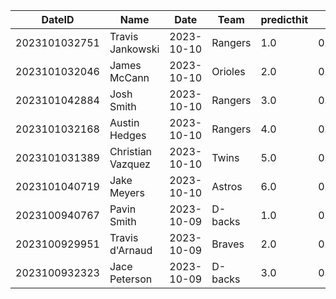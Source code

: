 DateID         |  Name               |  Date        |  Team     |  predicthit  |  predicthitproba     |  hitbool  |  Last7DaysAVG  |  Last15DaysAVG  |  Last30DaysAVG
---------------|---------------------|--------------|-----------|--------------|----------------------|-----------|----------------|-----------------|---------------
2023101032751  |  Travis Jankowski   |  2023-10-10  |  Rangers  |  1.0         |  0.6030212010495323  |  False    |  0.0           |  0.0            |  0.0
2023101032046  |  James McCann       |  2023-10-10  |  Orioles  |  2.0         |  0.5992361741832218  |  False    |  0.0           |  0.0            |  0.0
2023101042884  |  Josh Smith         |  2023-10-10  |  Rangers  |  3.0         |  0.5987766506361057  |  False    |  0.0           |  0.0            |  0.0
2023101032168  |  Austin Hedges      |  2023-10-10  |  Rangers  |  4.0         |  0.598599929499991   |  False    |  0.0           |  0.0            |  0.0
2023101031389  |  Christian Vazquez  |  2023-10-10  |  Twins    |  5.0         |  0.5983734313936119  |  False    |  0.0           |  0.0            |  0.0
2023101040719  |  Jake Meyers        |  2023-10-10  |  Astros   |  6.0         |  0.5951777587215977  |  False    |  0.0           |  0.0            |  0.0
2023100940767  |  Pavin Smith        |  2023-10-09  |  D-backs  |  1.0         |  0.5979264301250995  |  False    |  0.0           |  0.0            |  0.0
2023100929951  |  Travis d'Arnaud    |  2023-10-09  |  Braves   |  2.0         |  0.5959878140821071  |  False    |  0.0           |  0.0            |  0.0
2023100932323  |  Jace Peterson      |  2023-10-09  |  D-backs  |  3.0         |  0.595918565110074   |  False    |  0.0           |  0.0            |  0.0
